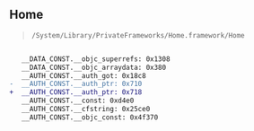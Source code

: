 ## Home

> `/System/Library/PrivateFrameworks/Home.framework/Home`

```diff

   __DATA_CONST.__objc_superrefs: 0x1308
   __DATA_CONST.__objc_arraydata: 0x380
   __AUTH_CONST.__auth_got: 0x18c8
-  __AUTH_CONST.__auth_ptr: 0x710
+  __AUTH_CONST.__auth_ptr: 0x718
   __AUTH_CONST.__const: 0xd4e0
   __AUTH_CONST.__cfstring: 0x25ce0
   __AUTH_CONST.__objc_const: 0x4f370

```
